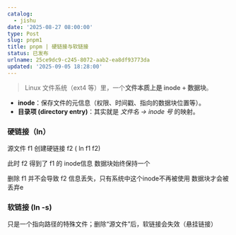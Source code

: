 ```yaml
---
catalog:
  - jishu
date: '2025-08-27 08:00:00'
type: Post
slug: pnpm1
title: pnpm | 硬链接与软链接
status: 已发布
urlname: 25ce9dc9-c245-8072-aab2-ea8df93773da
updated: '2025-09-05 18:28:00'
---
```



> Linux 文件系统（ext4 等）里，一个**文件本质上是 inode + 数据块**。

- **inode**：保存文件的元信息（权限、时间戳、指向的数据块位置等）。
- **目录项 (directory entry)**：其实就是 _文件名 → inode 号_ 的映射。

### 硬链接（ln）


源文件 f1 创建硬链接 f2 ( ln f1 f2)


此时 f2 得到了 f1 的 inode信息 数据块始终保持一个


删除 f1 并不会导致 f2 信息丢失，只有系统中这个inode不再被使用 数据块才会被丢弃e


### 软链接 (ln -s)


只是一个指向路径的特殊文件；删除“源文件”后，软链接会失效（悬挂链接）

